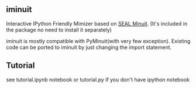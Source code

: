 iminuit
--------

Interactive IPython Friendly Mimizer based on [SEAL Minuit](http://seal.web.cern.ch/seal/work-packages/mathlibs/minuit/release/download.html).
(It's included in the package no need to install it separately)

iminuit is mostly compatible with PyMinuit(with very few exception). Existing
code can be ported to iminuit by just changing the import statement.

Tutorial
--------

see tutorial.ipynb notebook or tutorial.py if you don't have ipython notebook
